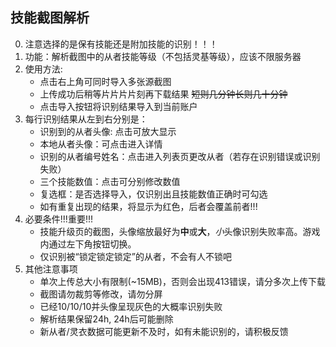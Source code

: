 ## 技能截图解析

0. 注意选择的是保有技能还是附加技能的识别！！！
1. 功能：解析截图中的从者技能等级（不包括灵基等级），应该不限服务器
2. 使用方法: 
    - 点击右上角可同时导入多张源截图
    - 上传成功后稍等片片片片刻再下载结果 ~~短则几分钟长则几十分钟~~
    - 点击导入按钮将识别结果导入到当前账户
3. 每行识别结果从左到右分别是：
    - 识别到的从者头像: 点击可放大显示
    - 本地从者头像：可点击进入详情
    - 识别的从者编号姓名：点击进入列表页更改从者（若存在识别错误或识别失败）
    - 三个技能数值：点击可分别修改数值
    - 复选框：是否选择导入，仅识别出且技能数值正确时可勾选
    - 如有重复出现的结果，将显示为红色，后者会覆盖前者!!!
4. 必要条件!!!重要!!!
    - 技能升级页的截图，头像缩放最好为**中**或**大**，*小*头像识别失败率高。游戏内通过左下角按钮切换。
    - 仅识别被“锁定锁定锁定”的从者，不会有人不锁吧
5. 其他注意事项
    - 单次上传总大小有限制(~15MB)，否则会出现413错误，请分多次上传下载
    - 截图请勿裁剪等修改，请勿分屏
    - 已经10/10/10并头像呈现灰色的大概率识别失败
    - 解析结果保留24h, 24h后可能删除
    - 新从者/灵衣数据可能更新不及时，如有未能识别的，请积极反馈
 